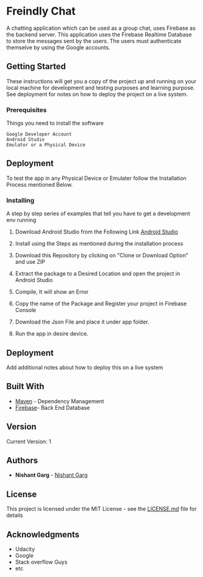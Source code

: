 # Freindly Chat

A chatting application which can be used as a group chat, uses Firebase as the backend server. This application uses the Firebase Realtime Database to store the messages sent by the users. The users must authenticate themselve by using the Google accounts.  

## Getting Started

These instructions will get you a copy of the project up and running on your local machine for development and testing purposes and learning purpose. See deployment for notes on how to deploy the project on a live system.

### Prerequisites

Things you need to install the software

```
Google Developer Account
Android Studio
Emulator or a Physical Device
```

## Deployment

To test the app in any Physical Device or Emulater follow the Installation Process mentioned Below.


### Installing

A step by step series of examples that tell you have to get a development env running

1. Download Android Studio from the Following Link
[Android Studio](https://developer.android.com/studio/index.html)

2. Install using the Steps as mentioned during the installation process

3. Download this Repository by clicking on "Clone or Download Option" and use ZIP

4. Extract the package to a Desired Location and open the project in Android Studio

5. Compile, It will show an Error

6. Copy the name of the Package and Register your project in Firebase Console 

7. Download the Json File and place it under app folder.

8. Run the app in desire device.


## Deployment

Add additional notes about how to deploy this on a live system

## Built With

* [Maven](https://maven.apache.org/) - Dependency Management
* [Firebase](https://firebase.google.com/)- Back End Database

## Version

Current Version: 1
## Authors

* **Nishant Garg**  - [Nishant Garg](https://github.com/GargNishant)

## License

This project is licensed under the MIT License - see the [LICENSE.md](LICENSE.md) file for details

## Acknowledgments

* Udacity 
* Google
* Stack overflow Guys
* etc

